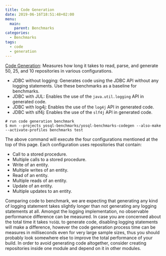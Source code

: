```yaml
---
title: Code Generation
date: 2019-06-16T18:51:48+02:00
menu:
  main:
    parent: Benchmarks
categories:
  - Benchmarks 
tags:
  - code
  - generation
---
```


[Code Generation](https://jmh.morethan.io/?sources=https://yosql.projects.metio.wtf/benchmarks/2021/yosql-benchmarks-codegen.json,https://yosql.projects.metio.wtf/benchmarks/current/yosql-benchmarks-codegen.json): Measures how long it takes to read, parse, and generate 50, 25, and 10 repositories in various configurations.
  - JDBC without logging: Generates code using the JDBC API without any logging statements. Use these benchmarks as a baseline for benchmarks.
  - JDBC with JUL: Enables the use of the `java.util.logging` API in generated code.
  - JDBC with log4j: Enables the use of the `log4j` API in generated code.
  - JDBC with slf4j: Enables the use of the `slf4j` API in generated code.

```shell
# run code generation benchmark
$ mvn --projects yosql-benchmarks/yosql-benchmarks-codegen --also-make --activate-profiles benchmarks test
```

The above command will execute the four configurations mentioned at the top of this page. Each configuration uses repositories that contain:

- Call to a stored procedure.
- Multiple calls to a stored procedure.
- Write of an entity.
- Multiple writes of an entity.
- Read of an entity.
- Multiple reads of an entity.
- Update of an entity.
- Multiple updates to an entity.

Comparing code to benchmark, we are expecting that generating any kind of logging statement takes slightly longer than not generating any logging statements at all. Amongst the logging implementation, no observable performance difference can be measured. In case you are concerned about the total time it takes `YoSQL` to generate code, disabling logging statements will make a difference, however the code generation process time can be measures in milliseconds even for very large sample sizes, thus you should probably look somewhere else to improve the total performance of your build. In order to avoid generating code altogether, consider creating repositories inside one module and depend on it in other modules.
